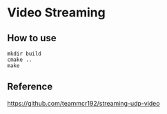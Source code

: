 # Video Streaming


## How to use
```mkdir build```  
```cmake ..```  
```make```  




## Reference

https://github.com/teammcr192/streaming-udp-video
